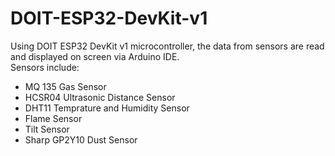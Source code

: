 # DOIT-ESP32-DevKit-v1

Using DOIT ESP32 DevKit v1 microcontroller, the data from sensors are read and displayed on screen via Arduino IDE. <br>
Sensors include:
<ul>
<li>MQ 135 Gas Sensor</li>
<li>HCSR04 Ultrasonic Distance Sensor</li>
<li>DHT11 Temprature and Humidity Sensor</li>
<li>Flame Sensor</li>
<li>Tilt Sensor</li>
<li>Sharp GP2Y10 Dust Sensor</li>
</ul>
